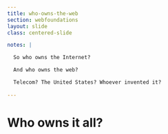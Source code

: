 ```yaml
---
title: who-owns-the-web
section: webfoundations
layout: slide
class: centered-slide

notes: |

  So who owns the Internet?

  And who owns the web?

  Telecom? The United States? Whoever invented it?
  
---
```


# Who owns it all?
